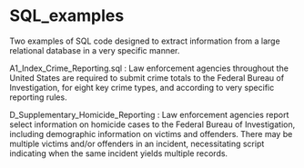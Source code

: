 # SQL_examples

Two examples of SQL code designed to extract information from a large relational database in a very specific manner.

A1_Index_Crime_Reporting.sql : Law enforcement agencies throughout the United States are required to submit crime totals to the Federal Bureau of Investigation, for eight key crime types, and according to very specific reporting rules. 

D_Supplementary_Homicide_Reporting : Law enforcement agencies report select information on homicide cases to the Federal Bureau of Investigation, including demographic information on victims and offenders. There may be multiple victims and/or offenders in an incident, necessitating script indicating when the same incident yields multiple records.
